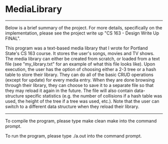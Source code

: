 # MediaLibrary
------------------------------------------------------------------------------------------------------------------
Below is a brief summary of the project. For more details, specifically
on the implementation, please see the project write up "CS 163 - Design 
Write Up FINAL".

This program was a text-based media library that I wrote for Portland 
State's CS 163 course. It stores the user's songs, movies and TV shows.
The media library can either be created from scratch, or loaded from a
text file (see "my_library.txt" for an example of what this file looks
like). Upon execution, the user has the option of choosing either a
2-3 tree or a hash table to store their library. They can do all of the
basic CRUD operations (except for update) for every media entry. When
they are done browsing through their library, they can choose to save
it to a separate file so that they may reload it again in the future.
The file will also contain data-structure specific statistics (e.g.
the number of collisions if a hash table was used, the height of the
tree if a tree was used, etc.). Note that the user can switch to a
different data structure when they reload their library.

------------------------------------------------------------------------------------------------------------------
To compile the program, please type
	make clean
	make
into the command prompt.

To run the program, please type
	./a.out
into the command prompt.


